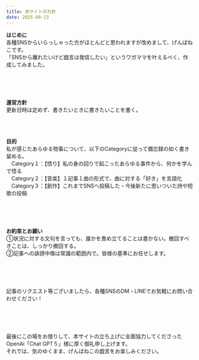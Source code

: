 ```yaml
---
title: 本サイトの方針
date: 2025-09-13
---
```



**はじめに**  
各種SNSからいらっしゃった方がほとんどと思われますが改めまして、げんばねこです。  
「SNSから離れたいけど戯言は発信したい」というワガママを叶えるべく、作成してみました。  
<br><br>
<br><br>

**運営方針**  
更新日時は定めず、書きたいときに書きたいことを書く。
<br><br>
<br><br>

**目的**  
私が感じたあらゆる物事について、以下のCategoryに従って備忘録の如く書き留める。  
　Category１：【悟り】私の身の回りで起こったあらゆる事件から、何かを学んで悟る  
　Category２：【音楽】１記事１曲の形式で、曲に対する「好き」を言語化  
　Category３：【創作】これまでSNSへ投稿した・今後新たに思いついた詩や短歌の投稿  
<br><br>
<br><br>

**お約束とお願い**  
①状況に対する文句を言っても、誰かを責め立てることは書かない。撤回すべきことは、しっかり撤回する。  
②記事への誹謗中傷は常識の範囲内で。皆様の基準にお任せします。  
<br><br>
<br><br>

記事のリクエスト等ございましたら、各種SNSのDM・LINEでお気軽にお問い合わせください！  
<br><br>
<br><br>

最後にこの場をお借りして、本サイトの立ち上げに全面協力してくださったOpenAi「Chat GPT５」様に厚く御礼申し上げます。  
それでは、気のゆくまま、げんばねこの戯言をお楽しみください。



